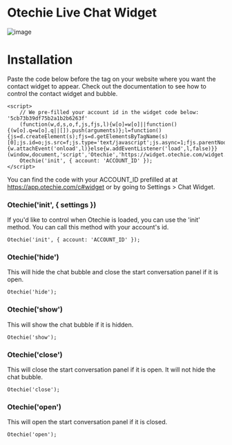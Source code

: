 # Otechie Live Chat Widget

![image](https://user-images.githubusercontent.com/16690226/135666011-676b95b0-c83d-4cb7-8fab-560d0bb2f5de.png)


# Installation 
Paste the code below before the </head> tag on your website where you want the contact widget to appear. Check out the documentation to see how to control the contact widget and bubble.
```
<script>
    // We pre-filled your account id in the widget code below: '5cb73b39df75b2a1b2b6263f'
    (function(w,d,s,o,f,js,fjs,l){w[o]=w[o]||function(){(w[o].q=w[o].q||[]).push(arguments)};l=function(){js=d.createElement(s);fjs=d.getElementsByTagName(s)[0];js.id=o;js.src=f;js.type='text/javascript';js.async=1;fjs.parentNode.insertBefore(js,fjs)};if(w.attachEvent){w.attachEvent('onload',l)}else{w.addEventListener('load',l,false)}}(window,document,'script','Otechie','https://widget.otechie.com/widget.js'));
    Otechie('init', { account: 'ACCOUNT_ID' });
</script>
```

You can find the code with your ACCOUNT_ID prefilled at at https://app.otechie.com/c#widget or by going to Settings > Chat Widget.


### Otechie('init',  { settings })
If you'd like to control when Otechie is loaded, you can use the 'init' method. You can call this method with your account's id.
```
Otechie('init', { account: 'ACCOUNT_ID' });
```


### Otechie('hide')
This will hide the chat bubble and close the start conversation panel if it is open.
```
Otechie('hide');
```

### Otechie('show')
This will show the chat bubble if it is hidden.
```
Otechie('show');
```

### Otechie('close')
This will close the start conversation panel if it is open. It will not hide the chat bubble.
```
Otechie('close');
```


### Otechie('open')
This will open the start conversation panel if it is closed.
```
Otechie('open');
```
